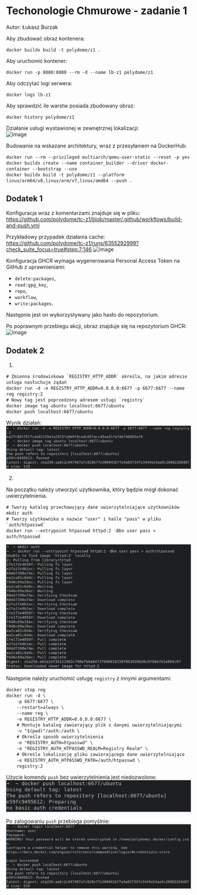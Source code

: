 # Techonologie Chmurowe - zadanie 1
Autor: Łukasz Burzak

Aby zbudować obraz kontenera:
```shell
docker buildx build -t polydome/z1 .
```

Aby uruchomić kontener:
```shell
docker run -p 8080:8080 --rm -d --name lb-z1 polydome/z1
```

Aby odczytać logi serwera:
```shell
docker logs lb-z1
```

Aby sprawdzić ile warstw posiada zbudowany obraz:
```shell
docker history polydome/z1
```

Działanie usługi wystawionej w zewnętrznej lokalizacji: <br>
![image](https://user-images.githubusercontent.com/36395038/167582235-038a9321-3945-485d-b179-e6c4a4ddca4c.png)

Budowanie na wskazane architektury, wraz z przesyłaniem na DockerHub:
```
docker run --rm --privileged multiarch/qemu-user-static --reset -p yes
docker buildx create --name container_builder --driver docker-container --bootstrap --use
docker buildx build -t polydome/z1 --platform linux/arm64/v8,linux/arm/v7,linux/amd64 --push .
```

## Dodatek 1
Konfiguracja wraz z komentarzami znajduje się w pliku:
<br>https://github.com/polydome/tc-z1/blob/master/.github/workflows/build-and-push.yml

Przykładowy przypadek działania cache: <br>
https://github.com/polydome/tc-z1/runs/6355292999?check_suite_focus=true#step:7:146
![image](https://user-images.githubusercontent.com/36395038/167457450-53b8c190-9777-4ba6-8917-54244e6370ee.png)

Konfiguracja GHCR wymaga wygenerowania Personal Access Token na GitHub z uprawnieniami:
- `delete:packages`,
- `read:gpg_key`,
- `repo`,
- `workflow`,
- `write:packages`.

Następnie jest on wykorzystywany jako hasło do repozytorium.

Po poprawnym przebiegu akcji, obraz znajduje się na repozytorium GHCR:
![image](https://user-images.githubusercontent.com/36395038/167466043-208b00c4-e351-4e7e-b47d-182ed4a0e31e.png)


## Dodatek 2
1.
```shell
# Zmienna środowiskowa `REGISTRY_HTTP_ADDR` określa, na jakim adresie usługa nasłuchuje żądań
docker run -d -e REGISTRY_HTTP_ADDR=0.0.0.0:6677 -p 6677:6677 --name reg registry:2
# Nowy tag jest poprzedzony adresem usługi `registry`
docker image tag ubuntu localhost:6677/ubuntu
docker push localhost:6677/ubuntu
```

Wynik działań:
![Wynik działań](assets/d1.png)

2.
Na początku należy utworzyć użytkownika, który będzie mógł dokonać uwierzytelnienia.
```shell
# Tworzy katalog przechowujący dane uwierzytelniające użytkowników
mkdir auth
# Tworzy użytkownika o nazwie "user" i haśle "pass" w pliku `auth/htpasswd`
docker run --entrypoint htpasswd httpd:2 -Bbn user pass > auth/htpasswd
```
![Tworzenie użytkownika](assets/d2_setup_user.png)

Następnie należy uruchomić usługę `registry` z innymi argumentami:
```shell
docker stop reg
docker run -d \
	-p 6677:6677 \
	--restart=always \
	--name reg \
	-e REGISTRY_HTTP_ADDR=0.0.0.0:6677 \
	# Montuje katalog zawierający plik z danymi uwierzytelniającymi
	-v "$(pwd)"/auth:/auth \
	# Określa sposób uwierzytelnienia
	-e "REGISTRY_AUTH=htpasswd" \
	-e "REGISTRY_AUTH_HTPASSWD_REALM=Registry Realm" \
	# Określa lokalizację pliku zawierającego dane uwierzytelniające
	-e REGISTRY_AUTH_HTPASSWD_PATH=/auth/htpasswd \
	registry:2
```

Użycie komendy `push` bez uwierzytelnienia jest niedozwolone:
![Nieudana próba](assets/d2_auth_fail.png)

Po zalogowaniu `push` przebiega pomyślnie:
![Udana próba](assets/d2_auth_success.png)
